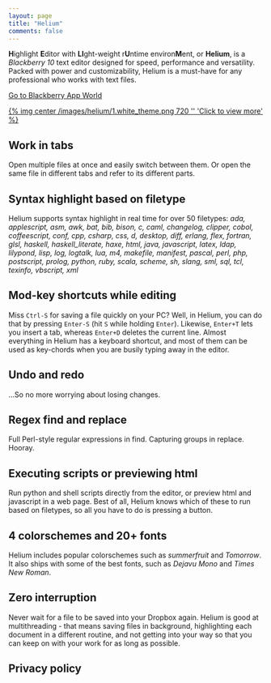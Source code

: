 ```yaml
---
layout: page
title: "Helium"
comments: false
---
```


**H**ighlight **E**ditor with **LI**ght-weight r**U**ntime environ**M**ent, or **Helium**, is a *Blackberry 10* text editor designed for speed, performance and versatility. Packed with power and customizability, Helium is a must-have for any professional who works with text files.

[Go to Blackberry App World](https://appworld.blackberry.com/webstore/content/59963952)

<a class='fancybox' rel='helium' href='/images/helium/1.white_theme.png' title='Summerfruit theme'>{% img center /images/helium/1.white_theme.png 720 '' 'Click to view more' %}</a>
<a class='fancybox' rel='helium' href='/images/helium/2.white_theme_html.png' title='Editing html'></a>
<a class='fancybox' rel='helium' href='/images/helium/3.run_html.png' title='Previewing html'></a>
<a class='fancybox' rel='helium' href='/images/helium/4.tabs.png' title='Multi-tabbed editing'></a>
<a class='fancybox' rel='helium' href='/images/helium/5.find_and_replace.png' title='Find & replace'></a>
<a class='fancybox' rel='helium' href='/images/helium/6.keyboard_shortcuts.png' title='Keyboard shortcuts'></a>
<a class='fancybox' rel='helium' href='/images/helium/7.dark_theme.png' title='Tomorrow Night theme'></a>
<a class='fancybox' rel='helium' href='/images/helium/8.run_python.png' title='Running python'></a>

## Work in tabs

Open multiple files at once and easily switch between them. Or open the same file in different tabs and refer to its different parts.

## Syntax highlight based on filetype

Helium supports syntax highlight in real time for over 50 filetypes: *ada, applescript, asm, awk, bat, bib, bison, c, caml, changelog, clipper, cobol, coffeescript, conf, cpp, csharp, css, d, desktop, diff, erlang, flex, fortran, glsl, haskell, haskell_literate, haxe, html, java, javascript, latex, ldap, lilypond, lisp, log, logtalk, lua, m4, makefile, manifest, pascal, perl, php, postscript, prolog, python, ruby, scala, scheme, sh, slang, sml, sql, tcl, texinfo, vbscript, xml*

## Mod-key shortcuts while editing

Miss `Ctrl-S` for saving a file quickly on your PC? Well, in Helium, you can do that by pressing `Enter-S` (hit `S` while holding `Enter`). Likewise, `Enter+T` lets you insert a tab, whereas `Enter+D` deletes the current line. Almost everything in Helium has a keyboard shortcut, and most of them can be used as key-chords when you are busily typing away in the editor.

## Undo and redo

...So no more worrying about losing changes.

## Regex find and replace

Full Perl-style regular expressions in find. Capturing groups in replace. Hooray.

## Executing scripts or previewing html

Run python and shell scripts directly from the editor, or preview html and javascript in a web page. Best of all, Helium knows which of these to run based on filetypes, so all you have to do is pressing a button.

## 4 colorschemes and 20+ fonts

Helium includes popular colorschemes such as *summerfruit* and *Tomorrow*. It also ships with some of the best fonts, such as *Dejavu Mono* and *Times New Roman*.

## Zero interruption

Never wait for a file to be saved into your Dropbox again. Helium is good at multithreading - that means saving files in background, highlighting each document in a different routine, and not getting into your way so that you can keep on with your work for as long as possible.

## Privacy policy

